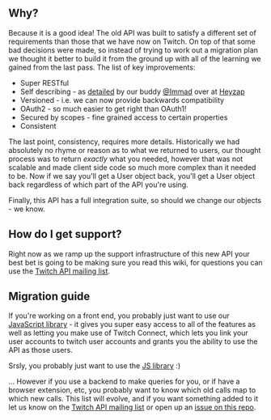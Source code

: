 ## Why?

Because it is a good idea! The old API was built to satisfy a different set of requirements than those that we have now on Twitch. On top of that some bad decisions were made, so instead of trying to work out a migration plan we thought it better to build it from the ground up with all of the learning we gained from the last pass. The list of key improvements:

* Super RESTful
* Self describing - as [detailed](http://stdout.heyzap.com/2012/03/07/how-to-write-a-self-documenting-api/) by our buddy [@Immad](https://twitter.com/immad) over at [Heyzap](http://www.heyzap.com/)
* Versioned - i.e. we can now provide backwards compatibility
* OAuth2 - so much easier to get right than OAuth1!
* Secured by scopes - fine grained access to certain properties
* Consistent

The last point, consistency, requires more details. Historically we had absolutely no rhyme or reason as to what we returned to users, our thought process was to return _exactly_ what you needed, however that was not scalable and made client side code so much more complex than it needed to be. Now if we say you'll get a User object back, you'll get a User object back regardless of which part of the API you're using.

Finally, this API has a full integration suite, so should we change our objects - we know.

## How do I get support?

Right now as we ramp up the support infrastructure of this new API your best bet is going to be making sure you read this wiki, for questions you can use the [Twitch API mailing list](https://groups.google.com/forum/?fromgroups#!forum/twitch-api).

## Migration guide

If you're working on a front end, you probably just want to use our [JavaScript library](https://github.com/justintv/twitch-js-sdk) - it gives you super easy access to all of the features as well as letting you make use of Twitch Connect, which lets you link your user accounts to twitch user accounts and grants you the ability to use the API as those users. 

Srsly, you probably just want to use the [JS library](https://github.com/justintv/twitch-js-sdk) :)

... However if you use a backend to make queries for you, or if have a browser extension, etc, you probably want to know which old calls map to which new calls. This list will evolve, and if you want something added to it let us know on the [Twitch API mailing list](https://groups.google.com/forum/?fromgroups#!forum/twitch-api) or open up an [issue on this repo](https://github.com/justintv/Twitch-API/issues).

